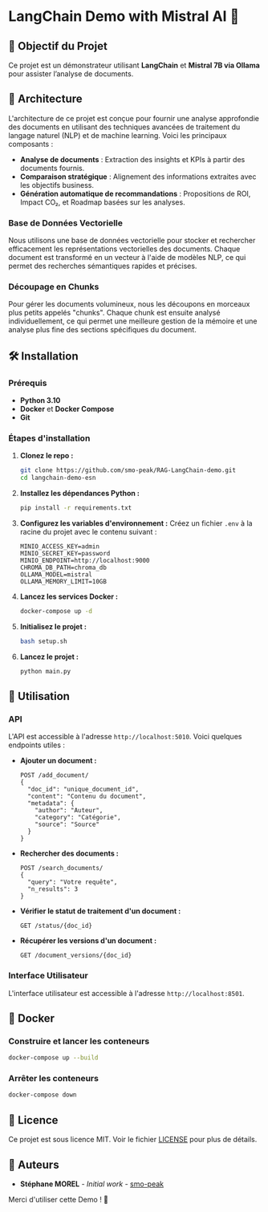 # LangChain Demo with Mistral AI 🚀

## 📌 Objectif du Projet
Ce projet est un démonstrateur utilisant **LangChain** et **Mistral 7B via Ollama** pour assister l’analyse de documents.

## 📂 Architecture
L'architecture de ce projet est conçue pour fournir une analyse approfondie des documents en utilisant des techniques avancées de traitement du langage naturel (NLP) et de machine learning. Voici les principaux composants :

- **Analyse de documents** : Extraction des insights et KPIs à partir des documents fournis.
- **Comparaison stratégique** : Alignement des informations extraites avec les objectifs business.
- **Génération automatique de recommandations** : Propositions de ROI, Impact CO₂, et Roadmap basées sur les analyses.

### Base de Données Vectorielle
Nous utilisons une base de données vectorielle pour stocker et rechercher efficacement les représentations vectorielles des documents. Chaque document est transformé en un vecteur à l'aide de modèles NLP, ce qui permet des recherches sémantiques rapides et précises.

### Découpage en Chunks
Pour gérer les documents volumineux, nous les découpons en morceaux plus petits appelés "chunks". Chaque chunk est ensuite analysé individuellement, ce qui permet une meilleure gestion de la mémoire et une analyse plus fine des sections spécifiques du document.

## 🛠️ Installation

### Prérequis
- **Python 3.10**
- **Docker** et **Docker Compose**
- **Git**

### Étapes d'installation

1. **Clonez le repo :**
   ```bash
   git clone https://github.com/smo-peak/RAG-LangChain-demo.git
   cd langchain-demo-esn
   ```

2. **Installez les dépendances Python :**
   ```bash
   pip install -r requirements.txt
   ```

3. **Configurez les variables d'environnement :**
   Créez un fichier `.env` à la racine du projet avec le contenu suivant :
   ```env
   MINIO_ACCESS_KEY=admin
   MINIO_SECRET_KEY=password
   MINIO_ENDPOINT=http://localhost:9000
   CHROMA_DB_PATH=chroma_db
   OLLAMA_MODEL=mistral
   OLLAMA_MEMORY_LIMIT=10GB
   ```

4. **Lancez les services Docker :**
   ```bash
   docker-compose up -d
   ```

5. **Initialisez le projet :**
   ```bash
   bash setup.sh
   ```

6. **Lancez le projet :**
   ```bash
   python main.py
   ```

## 🚀 Utilisation

### API
L'API est accessible à l'adresse `http://localhost:5010`. Voici quelques endpoints utiles :

- **Ajouter un document :**
  ```http
  POST /add_document/
  {
    "doc_id": "unique_document_id",
    "content": "Contenu du document",
    "metadata": {
      "author": "Auteur",
      "category": "Catégorie",
      "source": "Source"
    }
  }
  ```

- **Rechercher des documents :**
  ```http
  POST /search_documents/
  {
    "query": "Votre requête",
    "n_results": 3
  }
  ```

- **Vérifier le statut de traitement d'un document :**
  ```http
  GET /status/{doc_id}
  ```

- **Récupérer les versions d'un document :**
  ```http
  GET /document_versions/{doc_id}
  ```

### Interface Utilisateur
L'interface utilisateur est accessible à l'adresse `http://localhost:8501`.

## 🐳 Docker

### Construire et lancer les conteneurs
```bash
docker-compose up --build
```

### Arrêter les conteneurs
```bash
docker-compose down
```

## 📜 Licence
Ce projet est sous licence MIT. Voir le fichier [LICENSE](LICENSE) pour plus de détails.

## 📝 Auteurs
- **Stéphane MOREL** - *Initial work* - [smo-peak](https://github.com/smo-peak)

Merci d'utiliser cette Demo  ! 🚀